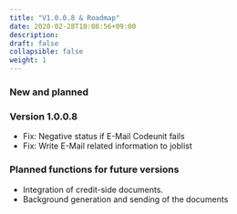 ```yaml
---
title: "V1.0.0.8 & Roadmap"
date: 2020-02-28T10:08:56+09:00
description: 
draft: false
collapsible: false
weight: 1
---
```

### New and planned

### Version 1.0.0.8
- Fix: Negative status if E-Mail Codeunit fails 
- Fix: Write E-Mail related information to joblist

### Planned functions for future versions
- Integration of credit-side documents.
- Background generation and sending of the documents